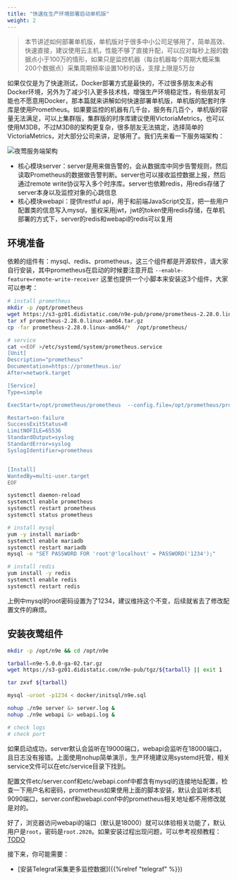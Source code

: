 ```yaml
---
title: "快速在生产环境部署启动单机版"
weight: 2
---
```


> 本节讲述如何部署单机版，单机版对于很多中小公司足够用了，简单高效、快速直接，建议使用云主机，性能不够了直接升配，可以应对每秒上报的数据点小于100万的情形，如果只是监控机器（每台机器每个周期大概采集200个数据点）采集周期频率设置10秒的话，支撑上限是5万台

如果仅仅是为了快速测试，Docker部署方式是最快的，不过很多朋友未必有Docker环境，另外为了减少引入更多技术栈，增强生产环境稳定性，有些朋友可能也不愿意用Docker，那本篇就来讲解如何快速部署单机版，单机版的配套时序库是使用Prometheus。如果要监控的机器有几千台，服务有几百个，单机版的容量无法满足，可以上集群版，集群版的时序库建议使用VictoriaMetrics，也可以使用M3DB，不过M3DB的架构更复杂，很多朋友无法搞定，选择简单的VictoriaMetrics，对大部分公司来讲，足够用了。我们先来看一下服务端架构：

![夜莺服务端架构](/n9e-arch-server.png)

- 核心模块server：server是用来做告警的，会从数据库中同步告警规则，然后读取Prometheus的数据做告警判断。server也可以接收监控数据上报，然后通过remote write协议写入多个时序库。server也依赖redis，用redis存储了server本身以及监控对象的心跳信息
- 核心模块webapi：提供restful api，用于和前端JavaScript交互，把一些用户配置类的信息写入mysql，鉴权采用jwt，jwt的token使用redis存储，在单机部署的方式下，server的redis和webapi的redis可以复用

## 环境准备

依赖的组件有：mysql、redis、prometheus，这三个组件都是开源软件，请大家自行安装，其中prometheus在启动的时候要注意开启 `--enable-feature=remote-write-receiver` 这里也提供一个小脚本来安装这3个组件，大家可以参考：

```bash
# install prometheus
mkdir -p /opt/prometheus
wget https://s3-gz01.didistatic.com/n9e-pub/prome/prometheus-2.28.0.linux-amd64.tar.gz -O prometheus-2.28.0.linux-amd64.tar.gz
tar xf prometheus-2.28.0.linux-amd64.tar.gz
cp -far prometheus-2.28.0.linux-amd64/*  /opt/prometheus/

# service 
cat <<EOF >/etc/systemd/system/prometheus.service
[Unit]
Description="prometheus"
Documentation=https://prometheus.io/
After=network.target

[Service]
Type=simple

ExecStart=/opt/prometheus/prometheus  --config.file=/opt/prometheus/prometheus.yml --storage.tsdb.path=/opt/prometheus/data --web.enable-lifecycle --enable-feature=remote-write-receiver --query.lookback-delta=2m 

Restart=on-failure
SuccessExitStatus=0
LimitNOFILE=65536
StandardOutput=syslog
StandardError=syslog
SyslogIdentifier=prometheus


[Install]
WantedBy=multi-user.target
EOF

systemctl daemon-reload
systemctl enable prometheus
systemctl restart prometheus
systemctl status prometheus

# install mysql
yum -y install mariadb*
systemctl enable mariadb
systemctl restart mariadb
mysql -e "SET PASSWORD FOR 'root'@'localhost' = PASSWORD('1234');"

# install redis
yum install -y redis
systemctl enable redis
systemctl restart redis
```

上例中mysql的root密码设置为了1234，建议维持这个不变，后续就省去了修改配置文件的麻烦。

## 安装夜莺组件

```bash
mkdir -p /opt/n9e && cd /opt/n9e

tarball=n9e-5.0.0-ga-02.tar.gz
wget https://s3-gz01.didistatic.com/n9e-pub/tgz/${tarball} || exit 1

tar zxvf ${tarball}

mysql -uroot -p1234 < docker/initsql/n9e.sql

nohup ./n9e server &> server.log &
nohup ./n9e webapi &> webapi.log &

# check logs
# check port
```

如果启动成功，server默认会监听在19000端口，webapi会监听在18000端口，且日志没有报错。上面使用nohup简单演示，生产环境建议用systemd托管，相关service文件可以在etc/service目录下找到。


配置文件etc/server.conf和etc/webapi.conf中都含有mysql的连接地址配置，检查一下用户名和密码，prometheus如果使用上面的脚本安装，默认会监听本机9090端口，server.conf和webapi.conf中的prometheus相关地址都不用修改就是对的。

好了，浏览器访问webapi的端口（默认是18000）就可以体验相关功能了，默认用户是`root`，密码是`root.2020`。如果安装过程出现问题，可以参考视频教程：[TODO](#) 

接下来，你可能需要：

- [安装Telegraf采集更多监控数据]({{%relref "telegraf" %}})


